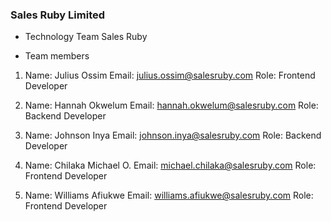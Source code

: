 ### Sales Ruby Limited 

* Technology Team Sales Ruby

* Team members
1. 	Name: Julius Ossim 
	Email: julius.ossim@salesruby.com
	Role: Frontend Developer

2. 	Name: Hannah Okwelum 
	Email: hannah.okwelum@salesruby.com
	Role: Backend Developer

3. 	Name: Johnson Inya 
	Email: johnson.inya@salesruby.com
	Role: Backend Developer

4. 	Name: Chilaka Michael O.
	Email: michael.chilaka@salesruby.com
	Role: Frontend Developer

5. 	Name: Williams Afiukwe 
	Email: williams.afiukwe@salesruby.com
	Role: Frontend Developer


 

